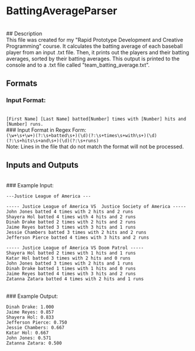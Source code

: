 # BattingAverageParser
<br/> ## Description
<br/>This file was created for my "Rapid Prototype Development and Creative Programming" course. It calculates the batting average of each baseball player from an input .txt file. Then, it prints out the players and their batting averages, sorted by their batting averages. This output is printed to the console and to a .txt file called "team_batting_average.txt".

## Formats
### Input Format:
<br/>```[First Name] [Last Name] batted[Number] times with [Number] hits and [Number] runs.```
<br/>### Input Format in Regex Form:
<br/>```(\w+\s+\w+)(?:\s+batted\s+)(\d)(?:\s+times\s+with\s+)(\d)(?:\s+hits\s+and\s+)(\d)(?:\s+runs)```
<br/>Note: Lines in the file that do not match the format will not be processed.
## Inputs and Outputs
<br/>### Example Input:
```
---Justice League of America ---

----- Justice League of America VS  Justice Society of America -----
John Jones batted 4 times with 2 hits and 2 runs
Shayera Hol batted 4 times with 4 hits and 2 runs
Dinah Drake batted 2 times with 2 hits and 2 runs
Jaime Reyes batted 3 times with 3 hits and 1 runs
Jessie Chambers batted 3 times with 2 hits and 2 runs
Jefferson Pierce batted 4 times with 3 hits and 2 runs

----- Justice League of America VS Doom Patrol -----
Shayera Hol batted 2 times with 1 hits and 1 runs
Katar Hol batted 3 times with 2 hits and 0 runs
John Jones batted 3 times with 2 hits and 1 runs
Dinah Drake batted 1 times with 1 hits and 0 runs
Jaime Reyes batted 4 times with 3 hits and 2 runs
Zatanna Zatara batted 4 times with 2 hits and 1 runs
```

<br/>### Example Output:
```
Dinah Drake: 1.000
Jaime Reyes: 0.857
Shayera Hol: 0.833
Jefferson Pierce: 0.750
Jessie Chambers: 0.667
Katar Hol: 0.667
John Jones: 0.571
Zatanna Zatara: 0.500
```
